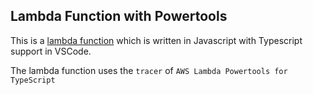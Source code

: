 ## Lambda Function with Powertools

This is a [lambda function](./src/manualTracedLambda.js) which is written in Javascript with Typescript support in VSCode.

The lambda function uses the `tracer` of `AWS Lambda Powertools for TypeScript`
